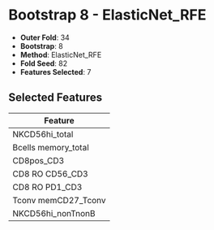 # Bootstrap 8 - ElasticNet_RFE

- **Outer Fold**: 34
- **Bootstrap**: 8
- **Method**: ElasticNet_RFE
- **Fold Seed**: 82
- **Features Selected**: 7

## Selected Features

| Feature |
|---------|
| NKCD56hi_total |
| Bcells memory_total |
| CD8pos_CD3 |
| CD8 RO CD56_CD3 |
| CD8 RO PD1_CD3 |
| Tconv memCD27_Tconv |
| NKCD56hi_nonTnonB |
